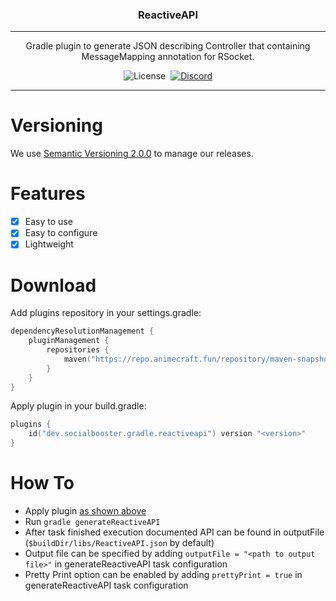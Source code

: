 <p align="center">
<h3 align="center">ReactiveAPI</h3>

------

<p align="center">
Gradle plugin to generate JSON describing Controller that containing MessageMapping annotation for RSocket.
</p>

<p align="center">
<img alt="License" src="https://img.shields.io/github/license/lovinadate/ReactiveAPI">
<a href="https://docs.gradle.org/7.5/release-notes.html"><img alt="" src="https://img.shields.io/badge/Gradle-7.5-brightgreen.svg?colorB=469C00&logo=gradle"></a>
<a href="https://discord.gg/P7FaqjcATp" target="_blank"><img alt="Discord" src="https://img.shields.io/discord/925686623222505482?label=discord"></a>
</p>

------

# Versioning

We use [Semantic Versioning 2.0.0](https://semver.org/spec/v2.0.0.html) to manage our releases.

# Features

- [X] Easy to use
- [X] Easy to configure
- [X] Lightweight

# Download

Add plugins repository in your settings.gradle:

```kotlin
dependencyResolutionManagement {
    pluginManagement {
        repositories {
            maven("https://repo.animecraft.fun/repository/maven-snapshots/")
        }
    }
}
```

Apply plugin in your build.gradle:

```kotlin
plugins {
    id("dev.socialbooster.gradle.reactiveapi") version "<version>"
}
```

# How To

* Apply plugin [as shown above](#Download)
* Run `gradle generateReactiveAPI`
* After task finished execution documented API can be found in outputFile (`$buildDir/libs/ReactiveAPI.json` by default)
* Output file can be specified by adding `outputFile = "<path to output file>"` in generateReactiveAPI task configuration
* Pretty Print option can be enabled by adding `prettyPrint = true` in generateReactiveAPI task configuration
